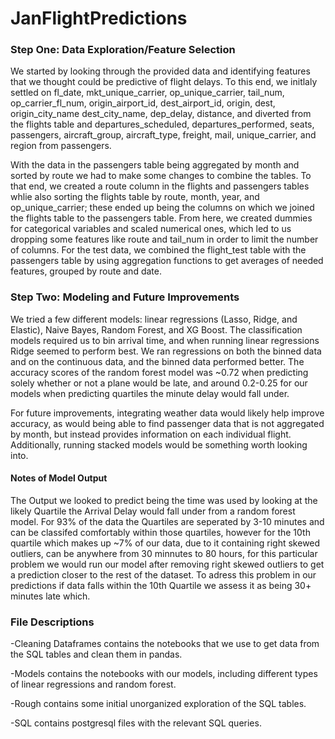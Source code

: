 # JanFlightPredictions

### Step One: Data Exploration/Feature Selection

We started by looking through the provided data and identifying features that we thought could be predictive of flight delays. To this end, we initlaly settled on fl_date, mkt_unique_carrier, op_unique_carrier, tail_num, op_carrier_fl_num, origin_airport_id, dest_airport_id, origin, dest, origin_city_name dest_city_name, dep_delay, distance, and diverted from the flights table and departures_scheduled, departures_performed, seats, passengers, aircraft_group, aircraft_type, freight, mail, unique_carrier, and region from passengers. 

With the data in the passengers table being aggregated by month and sorted by route we had to make some changes to combine the tables. To that end, we created a route column in the flights and passengers tables whlie also sorting the flights table by route, month, year, and op_unique_carrier; these ended up being the columns on which we joined the flights table to the passengers table. From here, we created dummies for categorical variables and scaled numerical ones, which led to us dropping some features like route and tail_num in order to limit the number of columns. For the test data, we combined the flight_test table with the passengers table by using aggregation functions to get averages of needed features, grouped by route and date.

### Step Two: Modeling and Future Improvements

We tried a few different models: linear regressions (Lasso, Ridge, and Elastic), Naive Bayes, Random Forest, and XG Boost. The classification models required us to bin arrival time, and when running linear regressions Ridge seemed to perform best. We ran regressions on both the binned data and on the continuous data, and the binned data performed better. The accuracy scores of the random forest model was ~0.72 when predicting solely whether or not a plane would be late, and around 0.2-0.25 for our models when predicting quartiles the minute delay would fall under.

For future improvements, integrating weather data would likely help improve accuracy, as would being able to find passenger data that is not aggregated by month, but instead provides information on each individual flight. Additionally, running stacked models would be something worth looking into.

#### Notes of Model Output

The Output we looked to predict being the time was used by looking at the likely Quartile the Arrival Delay would fall under from a random forest model.  For 93% of the data the Quartiles are seperated by 3-10 minutes and can be classifed comfortably within those quartiles, however for the 10th quartile which makes up ~7% of our data, due to it containing right skewed outliers, can be anywhere from 30 minnutes to 80 hours, for this particular problem we would run our model after removing right skewed outliers to get a prediction closer to the rest of the dataset.  To adress this problem in our predictions if data falls within the 10th Quartile we assess it as being 30+ minutes late which. 

### File Descriptions
  -Cleaning Dataframes contains the notebooks that we use to get data from the SQL tables and clean them in pandas.
  
  -Models contains the notebooks with our models, including different types of linear regressions and random forest.
  
  -Rough contains some initial unorganized exploration of the SQL tables.

  -SQL contains postgresql files with the relevant SQL queries.


